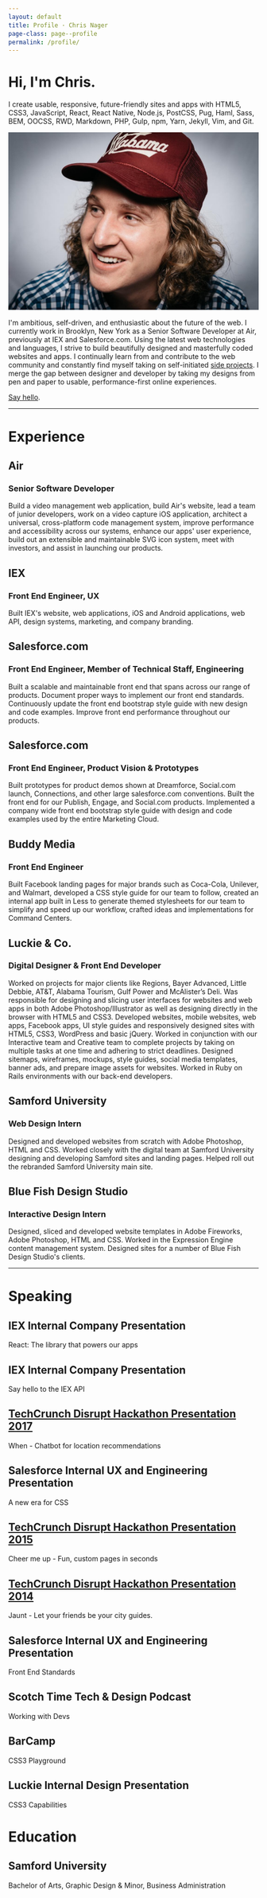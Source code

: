```yaml
---
layout: default
title: Profile · Chris Nager
page-class: page--profile
permalink: /profile/
---
```


# Hi, I'm Chris.

I create usable, responsive, future-friendly sites and apps with HTML5, CSS3, JavaScript, React, React Native, Node.js, PostCSS, Pug, Haml, Sass, BEM, OOCSS, RWD, Markdown, PHP, Gulp, npm, Yarn, Jekyll, Vim, and Git.

<a href="https://www.instagram.com/chrisnager"><img class="profile-image" src="/img/hat.jpg" alt="Chris Nager wearing his favorite Alabama hat" title="Chris Nager wearing his favorite Alabama hat"></a>

I'm ambitious, self-driven, and enthusiastic about the future of the web. I currently work in Brooklyn, New York as a Senior Software Developer at Air, previously at IEX and Salesforce.com. Using the latest web technologies and languages, I strive to build beautifully designed and masterfully coded websites and apps. I continually learn from and contribute to the web community and constantly find myself taking on self-initiated [side projects](/projects). I merge the gap between designer and developer by taking my designs from pen and paper to usable, performance-first online experiences.

[Say hello](mailto:chris@chrisnager.com).

---

# Experience

## Air

### Senior Software Developer

Build a video management web application, build Air's website, lead a team of junior developers, work on a video capture iOS application, architect a universal, cross-platform code management system, improve performance and accessibility across our systems, enhance our apps' user experience, build out an extensible and maintainable SVG icon system, meet with investors, and assist in launching our products.

## IEX

### Front End Engineer, UX

Built IEX's website, web applications, iOS and Android applications, web API, design systems, marketing, and company branding.

## Salesforce.com

### Front End Engineer, Member of Technical Staff, Engineering

Built a scalable and maintainable front end that spans across our range of products. Document proper ways to implement our front end standards. Continuously update the front end bootstrap style guide with new design and code examples. Improve front end performance throughout our products.

## Salesforce.com

### Front End Engineer, Product Vision & Prototypes

Built prototypes for product demos shown at Dreamforce, Social.com launch, Connections, and other large salesforce.com conventions. Built the front end for our Publish, Engage, and Social.com products. Implemented a company wide front end bootstrap style guide with design and code examples used by the entire Marketing Cloud.

## Buddy Media

### Front End Engineer

Built Facebook landing pages for major brands such as Coca-Cola, Unilever, and Walmart, developed a CSS style guide for our team to follow, created an internal app built in Less to generate themed stylesheets for our team to simplify and speed up our workflow, crafted ideas and implementations for Command Centers.

## Luckie & Co.

### Digital Designer & Front End Developer

Worked on projects for major clients like Regions, Bayer Advanced, Little Debbie, AT&T, Alabama Tourism, Gulf Power and McAlister’s Deli. Was responsible for designing and slicing user interfaces for websites and web apps in both Adobe Photoshop/Illustrator as well as designing directly in the browser with HTML5 and CSS3. Developed websites, mobile websites, web apps, Facebook apps, UI style guides and responsively designed sites with HTML5, CSS3, WordPress and basic jQuery. Worked in conjunction with our Interactive team and Creative team to complete projects by taking on multiple tasks at one time and adhering to strict deadlines. Designed sitemaps, wireframes, mockups, style guides, social media templates, banner ads, and prepare image assets for websites. Worked in Ruby on Rails environments with our back-end developers.

## Samford University

### Web Design Intern

Designed and developed websites from scratch with Adobe Photoshop, HTML and CSS. Worked closely with the digital team at Samford University designing and developing Samford sites and landing pages. Helped roll out the rebranded Samford University main site.

## Blue Fish Design Studio

### Interactive Design Intern

Designed, sliced and developed website templates in Adobe Fireworks, Adobe Photoshop, HTML and CSS. Worked in the Expression Engine content management system. Designed sites for a number of Blue Fish Design Studio's clients.

---

# Speaking

## IEX Internal Company Presentation

React: The library that powers our apps

## IEX Internal Company Presentation

Say hello to the IEX API

## [TechCrunch Disrupt Hackathon Presentation 2017](https://techcrunch.com/video/whentho/591879ff1de5a12724606c06)

When - Chatbot for location recommendations

## Salesforce Internal UX and Engineering Presentation

A new era for CSS

## [TechCrunch Disrupt Hackathon Presentation 2015](https://techcrunch.com/video/cheer-me-up/518803581)

Cheer me up - Fun, custom pages in seconds

## [TechCrunch Disrupt Hackathon Presentation 2014](http://ustre.am/_3bGTL:2613)

Jaunt - Let your friends be your city guides.

## Salesforce Internal UX and Engineering Presentation

Front End Standards

## Scotch Time Tech & Design Podcast

Working with Devs

## BarCamp

CSS3 Playground

## Luckie Internal Design Presentation

CSS3 Capabilities

# Education

## Samford University

Bachelor of Arts, Graphic Design & Minor, Business Administration
